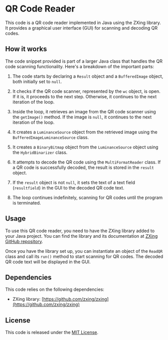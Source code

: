 # QR Code Reader

This code is a QR code reader implemented in Java using the ZXing library. It provides a graphical user interface (GUI) for scanning and decoding QR codes.

## How it works

The code snippet provided is part of a larger Java class that handles the QR code scanning functionality. Here's a breakdown of the important parts:

1. The code starts by declaring a `Result` object and a `BufferedImage` object, both initially set to `null`.

2. It checks if the QR code scanner, represented by the `wc` object, is open. If it is, it proceeds to the next step. Otherwise, it continues to the next iteration of the loop.

3. Inside the loop, it retrieves an image from the QR code scanner using the `getImage()` method. If the image is `null`, it continues to the next iteration of the loop.

4. It creates a `LuminanceSource` object from the retrieved image using the `BufferedImageLuminanceSource` class.

5. It creates a `BinaryBitmap` object from the `LuminanceSource` object using the `HybridBinarizer` class.

6. It attempts to decode the QR code using the `MultiFormatReader` class. If a QR code is successfully decoded, the result is stored in the `result` object.

7. If the `result` object is not `null`, it sets the text of a text field (`resultfield`) in the GUI to the decoded QR code text.

8. The loop continues indefinitely, scanning for QR codes until the program is terminated.

## Usage

To use this QR code reader, you need to have the ZXing library added to your Java project. You can find the library and its documentation at [ZXing GitHub repository](https://github.com/zxing/zxing).

Once you have the library set up, you can instantiate an object of the `ReadQR` class and call its `run()` method to start scanning for QR codes. The decoded QR code text will be displayed in the GUI.

## Dependencies

This code relies on the following dependencies:
- ZXing library: [https://github.com/zxing/zxing](https://github.com/zxing/zxing)

## License

This code is released under the [MIT License](https://opensource.org/licenses/MIT).
